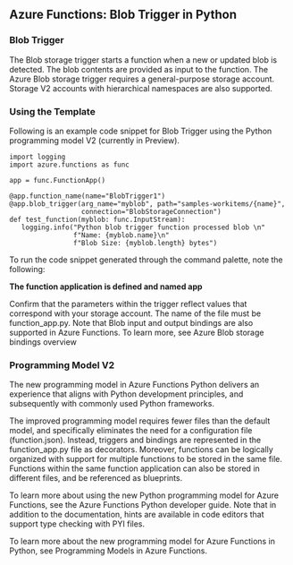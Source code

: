 ## Azure Functions: Blob Trigger in Python
### Blob Trigger
The Blob storage trigger starts a function when a new or updated blob is detected. The blob contents are provided as input to the function. The Azure Blob storage trigger requires a general-purpose storage account. Storage V2 accounts with hierarchical namespaces are also supported.

### Using the Template
Following is an example code snippet for Blob Trigger using the Python programming model V2 (currently in Preview).

~~~
import logging
import azure.functions as func

app = func.FunctionApp()

@app.function_name(name="BlobTrigger1")
@app.blob_trigger(arg_name="myblob", path="samples-workitems/{name}",
                  connection="BlobStorageConnection")
def test_function(myblob: func.InputStream):
   logging.info("Python blob trigger function processed blob \n"
                f"Name: {myblob.name}\n"
                f"Blob Size: {myblob.length} bytes")
~~~
To run the code snippet generated through the command palette, note the following:

**The function application is defined and named app**

Confirm that the parameters within the trigger reflect values that correspond with your storage account.
The name of the file must be function_app.py.
Note that Blob input and output bindings are also supported in Azure Functions. To learn more, see Azure Blob storage bindings overview

### Programming Model V2
The new programming model in Azure Functions Python delivers an experience that aligns with Python development principles, and subsequently with commonly used Python frameworks.

The improved programming model requires fewer files than the default model, and specifically eliminates the need for a configuration file (function.json). Instead, triggers and bindings are represented in the function_app.py file as decorators. Moreover, functions can be logically organized with support for multiple functions to be stored in the same file. Functions within the same function application can also be stored in different files, and be referenced as blueprints.

To learn more about using the new Python programming model for Azure Functions, see the Azure Functions Python developer guide. Note that in addition to the documentation, hints are available in code editors that support type checking with PYI files.

To learn more about the new programming model for Azure Functions in Python, see Programming Models in Azure Functions.
